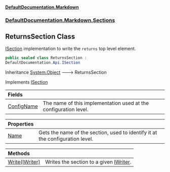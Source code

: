 #### [DefaultDocumentation.Markdown](index.md 'index')
### [DefaultDocumentation.Markdown.Sections](index.md#DefaultDocumentation.Markdown.Sections 'DefaultDocumentation.Markdown.Sections')

## ReturnsSection Class

[ISection](https://github.com/Doraku/DefaultDocumentation/blob/master/documentation/api/ISection.md 'DefaultDocumentation.Api.ISection') implementation to write the `returns` top level element.

```csharp
public sealed class ReturnsSection :
DefaultDocumentation.Api.ISection
```

Inheritance [System.Object](https://docs.microsoft.com/en-us/dotnet/api/System.Object 'System.Object') &#129106; ReturnsSection

Implements [ISection](https://github.com/Doraku/DefaultDocumentation/blob/master/documentation/api/ISection.md 'DefaultDocumentation.Api.ISection')

| Fields | |
| :--- | :--- |
| [ConfigName](ReturnsSection.ConfigName.md 'DefaultDocumentation.Markdown.Sections.ReturnsSection.ConfigName') | The name of this implementation used at the configuration level. |

| Properties | |
| :--- | :--- |
| [Name](ReturnsSection.Name.md 'DefaultDocumentation.Markdown.Sections.ReturnsSection.Name') | Gets the name of the section, used to identify it at the configuration level. |

| Methods | |
| :--- | :--- |
| [Write(IWriter)](ReturnsSection.Write(IWriter).md 'DefaultDocumentation.Markdown.Sections.ReturnsSection.Write(DefaultDocumentation.Api.IWriter)') | Writes the section to a given [IWriter](https://github.com/Doraku/DefaultDocumentation/blob/master/documentation/api/IWriter.md 'DefaultDocumentation.Api.IWriter'). |
